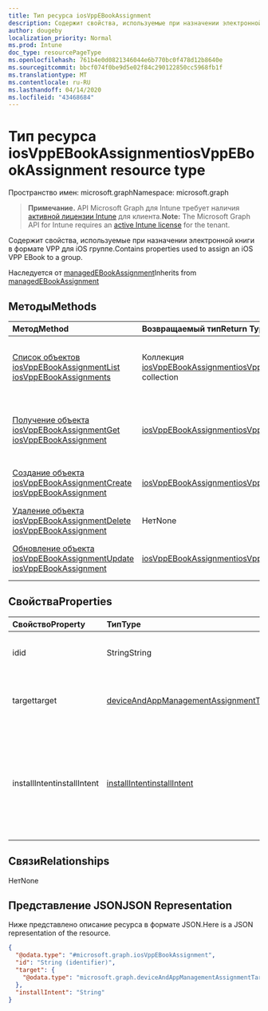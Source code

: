 ```yaml
---
title: Тип ресурса iosVppEBookAssignment
description: Содержит свойства, используемые при назначении электронной книги в формате VPP для iOS группе.
author: dougeby
localization_priority: Normal
ms.prod: Intune
doc_type: resourcePageType
ms.openlocfilehash: 761b4e0d0821346044e6b770bc0f478d12b8640e
ms.sourcegitcommit: bbcf074f0be9d5e02f84c290122850cc5968fb1f
ms.translationtype: MT
ms.contentlocale: ru-RU
ms.lasthandoff: 04/14/2020
ms.locfileid: "43468684"
---
```

# <a name="iosvppebookassignment-resource-type"></a><span data-ttu-id="bc20b-103">Тип ресурса iosVppEBookAssignment</span><span class="sxs-lookup"><span data-stu-id="bc20b-103">iosVppEBookAssignment resource type</span></span>

<span data-ttu-id="bc20b-104">Пространство имен: microsoft.graph</span><span class="sxs-lookup"><span data-stu-id="bc20b-104">Namespace: microsoft.graph</span></span>

> <span data-ttu-id="bc20b-105">**Примечание.** API Microsoft Graph для Intune требует наличия [активной лицензии Intune](https://go.microsoft.com/fwlink/?linkid=839381) для клиента.</span><span class="sxs-lookup"><span data-stu-id="bc20b-105">**Note:** The Microsoft Graph API for Intune requires an [active Intune license](https://go.microsoft.com/fwlink/?linkid=839381) for the tenant.</span></span>

<span data-ttu-id="bc20b-106">Содержит свойства, используемые при назначении электронной книги в формате VPP для iOS группе.</span><span class="sxs-lookup"><span data-stu-id="bc20b-106">Contains properties used to assign an iOS VPP EBook to a group.</span></span>


<span data-ttu-id="bc20b-107">Наследуется от [managedEBookAssignment](../resources/intune-books-managedebookassignment.md)</span><span class="sxs-lookup"><span data-stu-id="bc20b-107">Inherits from [managedEBookAssignment](../resources/intune-books-managedebookassignment.md)</span></span>

## <a name="methods"></a><span data-ttu-id="bc20b-108">Методы</span><span class="sxs-lookup"><span data-stu-id="bc20b-108">Methods</span></span>
|<span data-ttu-id="bc20b-109">Метод</span><span class="sxs-lookup"><span data-stu-id="bc20b-109">Method</span></span>|<span data-ttu-id="bc20b-110">Возвращаемый тип</span><span class="sxs-lookup"><span data-stu-id="bc20b-110">Return Type</span></span>|<span data-ttu-id="bc20b-111">Описание</span><span class="sxs-lookup"><span data-stu-id="bc20b-111">Description</span></span>|
|:---|:---|:---|
|[<span data-ttu-id="bc20b-112">Список объектов iosVppEBookAssignment</span><span class="sxs-lookup"><span data-stu-id="bc20b-112">List iosVppEBookAssignments</span></span>](../api/intune-books-iosvppebookassignment-list.md)|<span data-ttu-id="bc20b-113">Коллекция [iosVppEBookAssignment](../resources/intune-books-iosvppebookassignment.md)</span><span class="sxs-lookup"><span data-stu-id="bc20b-113">[iosVppEBookAssignment](../resources/intune-books-iosvppebookassignment.md) collection</span></span>|<span data-ttu-id="bc20b-114">Список свойств и связей объектов [iosVppEBookAssignment](../resources/intune-books-iosvppebookassignment.md).</span><span class="sxs-lookup"><span data-stu-id="bc20b-114">List properties and relationships of the [iosVppEBookAssignment](../resources/intune-books-iosvppebookassignment.md) objects.</span></span>|
|[<span data-ttu-id="bc20b-115">Получение объекта iosVppEBookAssignment</span><span class="sxs-lookup"><span data-stu-id="bc20b-115">Get iosVppEBookAssignment</span></span>](../api/intune-books-iosvppebookassignment-get.md)|[<span data-ttu-id="bc20b-116">iosVppEBookAssignment</span><span class="sxs-lookup"><span data-stu-id="bc20b-116">iosVppEBookAssignment</span></span>](../resources/intune-books-iosvppebookassignment.md)|<span data-ttu-id="bc20b-117">Чтение свойств и связей объекта [iosVppEBookAssignment](../resources/intune-books-iosvppebookassignment.md).</span><span class="sxs-lookup"><span data-stu-id="bc20b-117">Read properties and relationships of the [iosVppEBookAssignment](../resources/intune-books-iosvppebookassignment.md) object.</span></span>|
|[<span data-ttu-id="bc20b-118">Создание объекта iosVppEBookAssignment</span><span class="sxs-lookup"><span data-stu-id="bc20b-118">Create iosVppEBookAssignment</span></span>](../api/intune-books-iosvppebookassignment-create.md)|[<span data-ttu-id="bc20b-119">iosVppEBookAssignment</span><span class="sxs-lookup"><span data-stu-id="bc20b-119">iosVppEBookAssignment</span></span>](../resources/intune-books-iosvppebookassignment.md)|<span data-ttu-id="bc20b-120">Создание объекта [iosVppEBookAssignment](../resources/intune-books-iosvppebookassignment.md).</span><span class="sxs-lookup"><span data-stu-id="bc20b-120">Create a new [iosVppEBookAssignment](../resources/intune-books-iosvppebookassignment.md) object.</span></span>|
|[<span data-ttu-id="bc20b-121">Удаление объекта iosVppEBookAssignment</span><span class="sxs-lookup"><span data-stu-id="bc20b-121">Delete iosVppEBookAssignment</span></span>](../api/intune-books-iosvppebookassignment-delete.md)|<span data-ttu-id="bc20b-122">Нет</span><span class="sxs-lookup"><span data-stu-id="bc20b-122">None</span></span>|<span data-ttu-id="bc20b-123">Удаляет объект [iosVppEBookAssignment](../resources/intune-books-iosvppebookassignment.md).</span><span class="sxs-lookup"><span data-stu-id="bc20b-123">Deletes a [iosVppEBookAssignment](../resources/intune-books-iosvppebookassignment.md).</span></span>|
|[<span data-ttu-id="bc20b-124">Обновление объекта iosVppEBookAssignment</span><span class="sxs-lookup"><span data-stu-id="bc20b-124">Update iosVppEBookAssignment</span></span>](../api/intune-books-iosvppebookassignment-update.md)|[<span data-ttu-id="bc20b-125">iosVppEBookAssignment</span><span class="sxs-lookup"><span data-stu-id="bc20b-125">iosVppEBookAssignment</span></span>](../resources/intune-books-iosvppebookassignment.md)|<span data-ttu-id="bc20b-126">Обновление свойств объекта [iosVppEBookAssignment](../resources/intune-books-iosvppebookassignment.md).</span><span class="sxs-lookup"><span data-stu-id="bc20b-126">Update the properties of a [iosVppEBookAssignment](../resources/intune-books-iosvppebookassignment.md) object.</span></span>|

## <a name="properties"></a><span data-ttu-id="bc20b-127">Свойства</span><span class="sxs-lookup"><span data-stu-id="bc20b-127">Properties</span></span>
|<span data-ttu-id="bc20b-128">Свойство</span><span class="sxs-lookup"><span data-stu-id="bc20b-128">Property</span></span>|<span data-ttu-id="bc20b-129">Тип</span><span class="sxs-lookup"><span data-stu-id="bc20b-129">Type</span></span>|<span data-ttu-id="bc20b-130">Описание</span><span class="sxs-lookup"><span data-stu-id="bc20b-130">Description</span></span>|
|:---|:---|:---|
|<span data-ttu-id="bc20b-131">id</span><span class="sxs-lookup"><span data-stu-id="bc20b-131">id</span></span>|<span data-ttu-id="bc20b-132">String</span><span class="sxs-lookup"><span data-stu-id="bc20b-132">String</span></span>|<span data-ttu-id="bc20b-133">Ключ объекта.</span><span class="sxs-lookup"><span data-stu-id="bc20b-133">Key of the entity.</span></span> <span data-ttu-id="bc20b-134">Наследуется от объекта [managedEBookAssignment](../resources/intune-books-managedebookassignment.md).</span><span class="sxs-lookup"><span data-stu-id="bc20b-134">Inherited from [managedEBookAssignment](../resources/intune-books-managedebookassignment.md)</span></span>|
|<span data-ttu-id="bc20b-135">target</span><span class="sxs-lookup"><span data-stu-id="bc20b-135">target</span></span>|[<span data-ttu-id="bc20b-136">deviceAndAppManagementAssignmentTarget</span><span class="sxs-lookup"><span data-stu-id="bc20b-136">deviceAndAppManagementAssignmentTarget</span></span>](../resources/intune-shared-deviceandappmanagementassignmenttarget.md)|<span data-ttu-id="bc20b-137">Цель назначения электронной книги.</span><span class="sxs-lookup"><span data-stu-id="bc20b-137">The assignment target for eBook.</span></span> <span data-ttu-id="bc20b-138">Наследуется от объекта [managedEBookAssignment](../resources/intune-books-managedebookassignment.md).</span><span class="sxs-lookup"><span data-stu-id="bc20b-138">Inherited from [managedEBookAssignment](../resources/intune-books-managedebookassignment.md)</span></span>|
|<span data-ttu-id="bc20b-139">installIntent</span><span class="sxs-lookup"><span data-stu-id="bc20b-139">installIntent</span></span>|[<span data-ttu-id="bc20b-140">installIntent</span><span class="sxs-lookup"><span data-stu-id="bc20b-140">installIntent</span></span>](../resources/intune-shared-installintent.md)|<span data-ttu-id="bc20b-141">Цель установки электронной книги.</span><span class="sxs-lookup"><span data-stu-id="bc20b-141">The install intent for eBook.</span></span> <span data-ttu-id="bc20b-142">Наследуется от [managedEBookAssignment](../resources/intune-books-managedebookassignment.md).</span><span class="sxs-lookup"><span data-stu-id="bc20b-142">Inherited from [managedEBookAssignment](../resources/intune-books-managedebookassignment.md).</span></span> <span data-ttu-id="bc20b-143">Возможные значения: `available`, `required`, `uninstall`, `availableWithoutEnrollment`.</span><span class="sxs-lookup"><span data-stu-id="bc20b-143">Possible values are: `available`, `required`, `uninstall`, `availableWithoutEnrollment`.</span></span>|

## <a name="relationships"></a><span data-ttu-id="bc20b-144">Связи</span><span class="sxs-lookup"><span data-stu-id="bc20b-144">Relationships</span></span>
<span data-ttu-id="bc20b-145">Нет</span><span class="sxs-lookup"><span data-stu-id="bc20b-145">None</span></span>

## <a name="json-representation"></a><span data-ttu-id="bc20b-146">Представление JSON</span><span class="sxs-lookup"><span data-stu-id="bc20b-146">JSON Representation</span></span>
<span data-ttu-id="bc20b-147">Ниже представлено описание ресурса в формате JSON.</span><span class="sxs-lookup"><span data-stu-id="bc20b-147">Here is a JSON representation of the resource.</span></span>
<!-- {
  "blockType": "resource",
  "keyProperty": "id",
  "@odata.type": "microsoft.graph.iosVppEBookAssignment"
}
-->
``` json
{
  "@odata.type": "#microsoft.graph.iosVppEBookAssignment",
  "id": "String (identifier)",
  "target": {
    "@odata.type": "microsoft.graph.deviceAndAppManagementAssignmentTarget"
  },
  "installIntent": "String"
}
```







